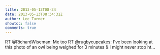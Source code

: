 ```yaml
---
title: 2013-05-13T08-34
date: 2013-05-13T08:34:31Z
author: Lee Turner
showtoc: false
comments: true
---
```


RT @RichardWiseman: Me too RT @rugbycupcakes: I've been looking at this photo of an owl being weighed for 3 minutes &amp; I might never stop ht…


